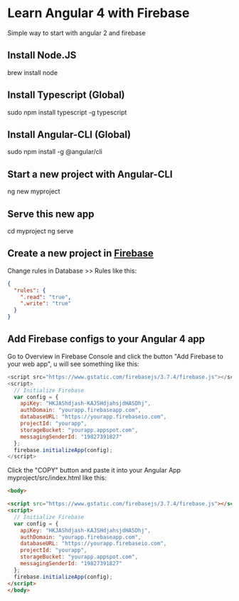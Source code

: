 # Learn Angular 4 with Firebase

Simple way to start with angular 2 and firebase

## Install Node.JS

brew install node

## Install Typescript (Global)

sudo npm install typescript -g typescript

## Install Angular-CLI (Global)

sudo npm install -g @angular/cli

## Start a new project with Angular-CLI

ng new myproject

## Serve this new app

cd myproject
ng serve

## Create a new project in [Firebase](https://firebase.google.com/?hl=pt-br)

Change rules in Database >> Rules like this:

```json
{
  "rules": {
    ".read": "true",
    ".write": "true"
  }
}
```

## Add Firebase configs to your Angular 4 app

Go to Overview in Firebase Console and click the button "Add Firebase to your web app", u will see something like this:

```javascript
<script src="https://www.gstatic.com/firebasejs/3.7.4/firebase.js"></script>
<script>
  // Initialize Firebase
  var config = {
    apiKey: "HKJAShdjash-KAJSHdjahsjdHASDhj",
    authDomain: "yourapp.firebaseapp.com",
    databaseURL: "https://yourapp.firebaseio.com",
    projectId: "yourapp",
    storageBucket: "yourapp.appspot.com",
    messagingSenderId: "19827391827"
  };
  firebase.initializeApp(config);
</script>
```

Click the "COPY" button and paste it into your Angular App myproject/src/index.html like this:

```html
<body>

<script src="https://www.gstatic.com/firebasejs/3.7.4/firebase.js"></script>
<script>
  // Initialize Firebase
  var config = {
    apiKey: "HKJAShdjash-KAJSHdjahsjdHASDhj",
    authDomain: "yourapp.firebaseapp.com",
    databaseURL: "https://yourapp.firebaseio.com",
    projectId: "yourapp",
    storageBucket: "yourapp.appspot.com",
    messagingSenderId: "19827391827"
  };
  firebase.initializeApp(config);
</script>
</body>
```

